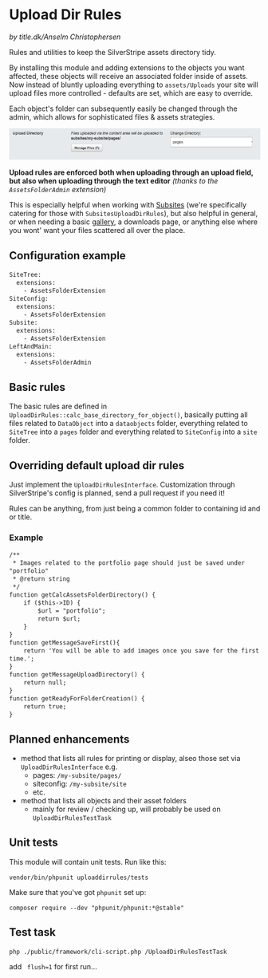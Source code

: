 # Upload Dir Rules

_by title.dk/Anselm Christophersen_

Rules and utilities to keep the SilverStripe assets directory tidy.

By installing this module and adding extensions to the objects you want affected,
these objects will receive an associated folder inside of assets.
Now instead of bluntly uploading everything to `assets/Uploads` your site will
upload files more controlled - defaults are set, which are easy to override.

Each object's folder can subsequently easily be changed through the admin, which
allows for sophisticated files & assets strategies.

![Administration](docs/img/admin.png)


**Upload rules are enforced both when uploading through an upload field, but also
when uploading through the text editor**
_(thanks to the `AssetsFolderAdmin` extension)_

This is especially helpful when working with [Subsites](https://github.com/silverstripe/silverstripe-subsites/)
(we're specifically catering for those with `SubsitesUploadDirRules`), but also helpful
in general, or when needing a basic [gallery](https://github.com/titledk/silverstripe-gallery),
a downloads page, or anything else where you wont' want your files scattered all over the place.


## Configuration example

    SiteTree:
      extensions:
        - AssetsFolderExtension
    SiteConfig:
      extensions:
        - AssetsFolderExtension
    Subsite:
      extensions:
        - AssetsFolderExtension
    LeftAndMain:
      extensions:
        - AssetsFolderAdmin



## Basic rules

The basic rules are defined in `UploadDirRules::calc_base_directory_for_object()`, basically
putting all files related to `DataObject` into a `dataobjects` folder, everything related to
`SiteTree` into a `pages` folder and everything related to `SiteConfig` into a `site` folder.



## Overriding default upload dir rules

Just implement the `UploadDirRulesInterface`.
Customization through SilverStripe's config is planned, send a pull request if you need it!

Rules can be anything, from just being a common folder to containing id and or title.

### Example

    /**
     * Images related to the portfolio page should just be saved under "portfolio"
     * @return string
     */
    function getCalcAssetsFolderDirectory() {
        if ($this->ID) {
            $url = "portfolio";
            return $url;
        }
    }
    function getMessageSaveFirst(){
        return 'You will be able to add images once you save for the first time.';
    }
    function getMessageUploadDirectory() {
        return null;
    }
    function getReadyForFolderCreation() {
        return true;
    }


## Planned enhancements

* method that lists all rules for printing or display, alseo those set via `UploadDirRulesInterface` e.g.
	* pages: `/my-subsite/pages/`
	* siteconfig: `/my-subsite/site`
	* etc.
* method that lists all objects and their asset folders
	* mainly for review / checking up, will probably be used on `UploadDirRulesTestTask`

## Unit tests

This module will contain unit tests. Run like this:

	vendor/bin/phpunit uploaddirrules/tests

Make sure that you've got `phpunit` set up:

	composer require --dev "phpunit/phpunit:*@stable"

## Test task


	php ./public/framework/cli-script.php /UploadDirRulesTestTask

add ` flush=1` for first run...

